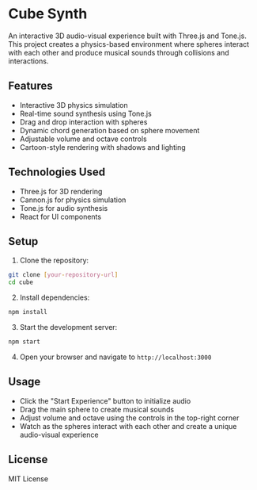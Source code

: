 # Cube Synth

An interactive 3D audio-visual experience built with Three.js and Tone.js. This project creates a physics-based environment where spheres interact with each other and produce musical sounds through collisions and interactions.

## Features

- Interactive 3D physics simulation
- Real-time sound synthesis using Tone.js
- Drag and drop interaction with spheres
- Dynamic chord generation based on sphere movement
- Adjustable volume and octave controls
- Cartoon-style rendering with shadows and lighting

## Technologies Used

- Three.js for 3D rendering
- Cannon.js for physics simulation
- Tone.js for audio synthesis
- React for UI components

## Setup

1. Clone the repository:
```bash
git clone [your-repository-url]
cd cube
```

2. Install dependencies:
```bash
npm install
```

3. Start the development server:
```bash
npm start
```

4. Open your browser and navigate to `http://localhost:3000`

## Usage

- Click the "Start Experience" button to initialize audio
- Drag the main sphere to create musical sounds
- Adjust volume and octave using the controls in the top-right corner
- Watch as the spheres interact with each other and create a unique audio-visual experience

## License

MIT License 
